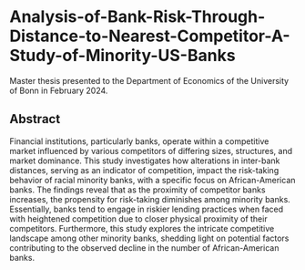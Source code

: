 # Analysis-of-Bank-Risk-Through-Distance-to-Nearest-Competitor-A-Study-of-Minority-US-Banks
Master thesis presented to the Department of Economics of the University of Bonn in February 2024.

## Abstract
 Financial institutions, particularly banks, operate within a competitive market influenced by various competitors of differing sizes, structures, and market dominance. This
 study investigates how alterations in inter-bank distances, serving as an indicator of competition, impact the risk-taking behavior of racial minority banks, with a specific focus on
 African-American banks. The findings reveal that as the proximity of competitor banks increases, the propensity for risk-taking diminishes among minority banks. Essentially, 
 banks tend to engage in riskier lending practices when faced with heightened competition due to closer physical proximity of their competitors. Furthermore, this study explores the
 intricate competitive landscape among other minority banks, shedding light on potential factors contributing to the observed decline in the number of African-American banks.
